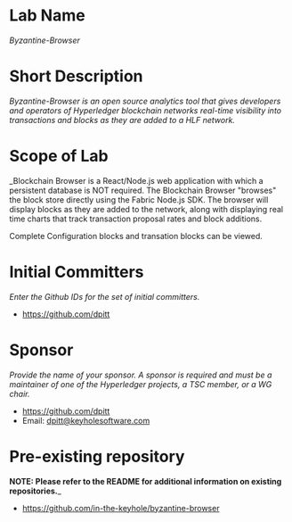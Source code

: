 
# Lab Name
_Byzantine-Browser_

# Short Description
_Byzantine-Browser is an open source analytics tool that gives developers and operators of Hyperledger blockchain networks real-time visibility into transactions and blocks as they are added to a HLF network._ 

# Scope of Lab
_Blockchain Browser is a React/Node.js web application with which a persistent database is NOT required. The Blockchain Browser "browses" the block store directly using the Fabric Node.js SDK. The browser will display blocks as they are added to the network, along with displaying real time charts that track transaction proposal rates and block additions.  

Complete Configuration blocks and transation blocks can be viewed. 

# Initial Committers
_Enter the Github IDs for the set of initial committers._
- https://github.com/dpitt


# Sponsor
_Provide the name of your sponsor. A sponsor is required and must be a maintainer of one of the Hyperledger projects, a TSC member, or a WG chair._
- https://github.com/dpitt  
- Email: dpitt@keyholesoftware.com

# Pre-existing repository
 **NOTE: Please refer to the README for additional information on existing repositories.**_
- https://github.com/in-the-keyhole/byzantine-browser 

